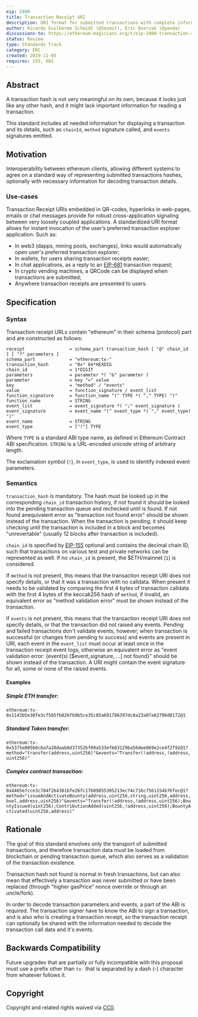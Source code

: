 ```yaml
---
eip: 2400
title: Transaction Receipt URI
description: URI format for submitted transactions with complete information for transaction decoding
author: Ricardo Guilherme Schmidt (@3esmit), Eric Dvorsak (@yenda)
discussions-to: https://ethereum-magicians.org/t/eip-2400-transaction-receipt-uri/
status: Review
type: Standards Track
category: ERC
created: 2019-11-05
requires: 155, 681
---
```


## Abstract

A transaction hash is not very meaningful on its own, because it looks just like any other hash, and it might lack important information for reading a transaction.

This standard includes all needed information for displaying a transaction and its details, such as `chainId`, `method` signature called, and `events` signatures emitted.

## Motivation

Interoperability between ethereum clients, allowing different systems to agree on a standard way of representing submitted transactions hashes, optionally with necessary information for decoding transaction details.

### Use-cases

Transaction Receipt URIs embedded in QR-codes, hyperlinks in web-pages, emails or chat messages provide for robust cross-application signaling between very loosely coupled applications. A standardized URI format allows for instant invocation of the user’s preferred transaction explorer application. Such as:

- In web3 (dapps, mining pools, exchanges), links would automatically open user's preferred transaction explorer;
- In wallets, for users sharing transaction receipts easier;
- In chat applications, as a reply to an [EIP-681][] transaction request;
- In crypto vending machines, a QRCode can be displayed when transactions are submitted;
- Anywhere transaction receipts are presented to users.

## Specification

### Syntax

Transaction receipt URLs contain "ethereum" in their schema (protocol) part and are constructed as follows:

    receipt                 = schema_part transaction_hash [ "@" chain_id ] [ "?" parameters ]
    schema_part             = "ethereum:tx-" 
    transaction_hash        = "0x" 64*HEXDIG 
    chain_id                = 1*DIGIT
    parameters              = parameter *( "&" parameter )
    parameter               = key "=" value
    key                     = "method" / "events"
    value                   = function_signature / event_list
    function_signature      = function_name "(" TYPE *( "," TYPE) ")"
    function_name           = STRING
    event_list              = event_signature *( ";" event_signature )
    event_signature         = event_name "(" event_type *( "," event_type) ")"
    event_name              = STRING
    event_type              = ["!"] TYPE


Where `TYPE` is a standard ABI type name, as defined in Ethereum Contract ABI specification. `STRING` is a URL-encoded unicode string of arbitrary length.

The exclamation symbol (`!`), in `event_type`, is used to identify indexed event parameters.

### Semantics

`transaction_hash` is mandatory. The hash must be looked up in the corresponding `chain_id` transaction history, if not found it should be looked into the pending transaction queue and rechecked until is found. If not found anequivalent error as "transaction not found error" should be shown instead of the transaction. When the transaction is pending, it should keep checking until the transaction is included in a block and becomes "unrevertable" (usually 12 blocks after transaction is included).


`chain_id` is specified by [EIP-155][] optional and contains the decimal chain ID, such that transactions on various test and private networks can be represented as well. If no `chain_id` is present, the $ETH/mainnet (`1`) is considered.

If `method` is not present, this means that the transaction receipt URI does not specify details, or that it was a transaction with no calldata. When present it needs to be validated by comparing the first 4 bytes of transaction calldata with the first 4 bytes of the keccak256 hash of `method`, if invalid, an equivalent error as "method validation error" must be shown instead of the transaction.

If `events` is not present, this means that the transaction receipt URI does not specify details, or that the transaction did not raised any events. Pending and failed transactions don't validate events, however, when transaction is successful (or changes from pending to success) and events are present in URI, each event in the `event_list` must occur at least once in the transaction receipt event logs, otherwise an equivalent error as "event validation error: {event(s) [$event_signature, ...] not found}" should be shown instead of the transaction. A URI might contain the event signature for all, some or none of the raised events.

#### Examples

##### Simple ETH transfer:
`ethereum:tx-0x1143b5e38fe3cf585fb026fb9b5ce35c85a691786397dc8a23a07a62796d8172@1`

##### Standard Token transfer:

`ethereum:tx-0x5375e805b0c6afa20daab8d37352bf09a533efb03129ba56dee869e2ce4f2f92@1?method="transfer(address,uint256)"&events="Transfer(!address,!address,uint256)"`

##### Complex contract transaction:

`ethereum:tx-0x4465e7cce3c784f264301bfe26fc17609855305213ec74c716c7561154b76fec@1?method="issueAndActivateBounty(address,uint256,string,uint256,address,bool,address,uint256)"&events="Transfer(!address,!address,uint256);BountyIssued(uint256);ContributionAdded(uint256,!address,uint256);BountyActivated(uint256,address)"`

## Rationale

The goal of this standard envolves only the transport of submitted transactions, and therefore transaction data must be loaded from blockchain or pending transaction queue, which also serves as a validation of the transaction existence.

Transaction hash not found is normal in fresh transactions, but can also mean that effectively a transaction was never submitted or have been replaced (through "higher gasPrice" nonce override or through an uncle/fork).

In order to decode transaction parameters and events, a part of the ABI is required. The transaction signer have to know the ABI to sign a transaction, and is also who is creating a transaction receipt, so the transaction receipt can optionally be shared with the information needed to decode the transaction call data and it's events.

## Backwards Compatibility

Future upgrades that are partially or fully incompatible with this proposal must use a prefix other than `tx-` that is separated by a dash (-) character from whatever follows it.

## Copyright

Copyright and related rights waived via [CC0](../LICENSE.md).

[EIP-155]: ./eip-155.md
[EIP-681]: ./eip-681.md
